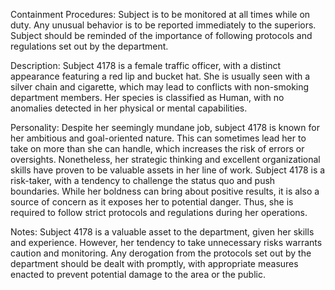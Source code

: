 Containment Procedures:
Subject is to be monitored at all times while on duty. Any unusual behavior is to be reported immediately to the superiors. Subject should be reminded of the importance of following protocols and regulations set out by the department.

Description:
Subject 4178 is a female traffic officer, with a distinct appearance featuring a red lip and bucket hat. She is usually seen with a silver chain and cigarette, which may lead to conflicts with non-smoking department members. Her species is classified as Human, with no anomalies detected in her physical or mental capabilities.

Personality:
Despite her seemingly mundane job, subject 4178 is known for her ambitious and goal-oriented nature. This can sometimes lead her to take on more than she can handle, which increases the risk of errors or oversights. Nonetheless, her strategic thinking and excellent organizational skills have proven to be valuable assets in her line of work. Subject 4178 is a risk-taker, with a tendency to challenge the status quo and push boundaries. While her boldness can bring about positive results, it is also a source of concern as it exposes her to potential danger. Thus, she is required to follow strict protocols and regulations during her operations. 

Notes:
Subject 4178 is a valuable asset to the department, given her skills and experience. However, her tendency to take unnecessary risks warrants caution and monitoring. Any derogation from the protocols set out by the department should be dealt with promptly, with appropriate measures enacted to prevent potential damage to the area or the public.